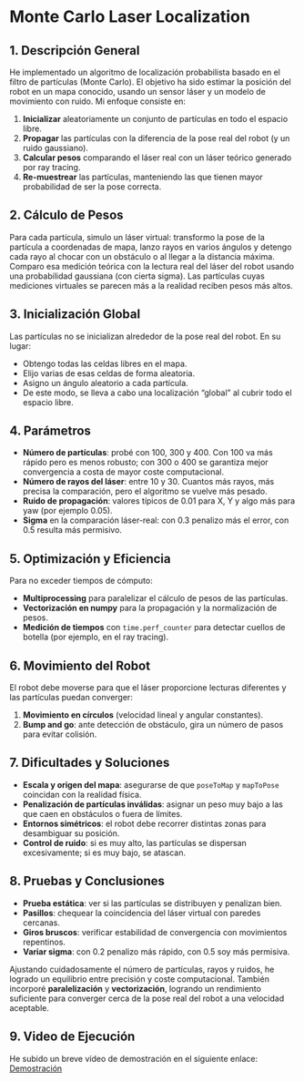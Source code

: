 # Monte Carlo Laser Localization

## 1. Descripción General
He implementado un algoritmo de localización probabilista basado en el filtro de partículas (Monte Carlo). El objetivo ha sido estimar la posición del robot en un mapa conocido, usando un sensor láser y un modelo de movimiento con ruido. Mi enfoque consiste en:

1. **Inicializar** aleatoriamente un conjunto de partículas en todo el espacio libre.  
2. **Propagar** las partículas con la diferencia de la pose real del robot (y un ruido gaussiano).  
3. **Calcular pesos** comparando el láser real con un láser teórico generado por ray tracing.  
4. **Re-muestrear** las partículas, manteniendo las que tienen mayor probabilidad de ser la pose correcta.

## 2. Cálculo de Pesos
Para cada partícula, simulo un láser virtual: transformo la pose de la partícula a coordenadas de mapa, lanzo rayos en varios ángulos y detengo cada rayo al chocar con un obstáculo o al llegar a la distancia máxima. Comparo esa medición teórica con la lectura real del láser del robot usando una probabilidad gaussiana (con cierta sigma). Las partículas cuyas mediciones virtuales se parecen más a la realidad reciben pesos más altos.

## 3. Inicialización Global
Las partículas no se inicializan alrededor de la pose real del robot. En su lugar:
- Obtengo todas las celdas libres en el mapa.  
- Elijo varias de esas celdas de forma aleatoria.  
- Asigno un ángulo aleatorio a cada partícula.  
- De este modo, se lleva a cabo una localización “global” al cubrir todo el espacio libre.

## 4. Parámetros
- **Número de partículas**: probé con 100, 300 y 400. Con 100 va más rápido pero es menos robusto; con 300 o 400 se garantiza mejor convergencia a costa de mayor coste computacional.  
- **Número de rayos del láser**: entre 10 y 30. Cuantos más rayos, más precisa la comparación, pero el algoritmo se vuelve más pesado.  
- **Ruido de propagación**: valores típicos de 0.01 para X, Y y algo más para yaw (por ejemplo 0.05).  
- **Sigma** en la comparación láser-real: con 0.3 penalizo más el error, con 0.5 resulta más permisivo.

## 5. Optimización y Eficiencia
Para no exceder tiempos de cómputo:
- **Multiprocessing** para paralelizar el cálculo de pesos de las partículas.  
- **Vectorización en numpy** para la propagación y la normalización de pesos.  
- **Medición de tiempos** con `time.perf_counter` para detectar cuellos de botella (por ejemplo, en el ray tracing).

## 6. Movimiento del Robot
El robot debe moverse para que el láser proporcione lecturas diferentes y las partículas puedan converger:
1. **Movimiento en círculos** (velocidad lineal y angular constantes).  
2. **Bump and go**: ante detección de obstáculo, gira un número de pasos para evitar colisión.

## 7. Dificultades y Soluciones
- **Escala y origen del mapa**: asegurarse de que `poseToMap` y `mapToPose` coincidan con la realidad física.  
- **Penalización de partículas inválidas**: asignar un peso muy bajo a las que caen en obstáculos o fuera de límites.  
- **Entornos simétricos**: el robot debe recorrer distintas zonas para desambiguar su posición.  
- **Control de ruido**: si es muy alto, las partículas se dispersan excesivamente; si es muy bajo, se atascan.

## 8. Pruebas y Conclusiones
- **Prueba estática**: ver si las partículas se distribuyen y penalizan bien.  
- **Pasillos**: chequear la coincidencia del láser virtual con paredes cercanas.  
- **Giros bruscos**: verificar estabilidad de convergencia con movimientos repentinos.  
- **Variar sigma**: con 0.2 penalizo más rápido, con 0.5 soy más permisiva.

Ajustando cuidadosamente el número de partículas, rayos y ruidos, he logrado un equilibrio entre precisión y coste computacional. También incorporé **paralelización** y **vectorización**, logrando un rendimiento suficiente para converger cerca de la pose real del robot a una velocidad aceptable.

## 9. Video de Ejecución
He subido un breve vídeo de demostración en el siguiente enlace:  
[Demostración](https://drive.google.com/file/d/1s10CYIOZQyCMoDkLsOZVXb_Nw3x3RDv7/view?usp=sharing](https://drive.google.com/file/d/1FLh2DZR5_ZVZDfKdsCDjtEWzyXb5TqS9/view?usp=sharing))
